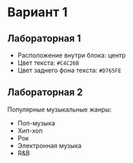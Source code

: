 # Вариант 1 

## Лабораторная 1 
- Расположение внутри блока: центр 
- Цвет текста: `#C4C26B` 
- Цвет заднего фона текста: `#D765FE` 

## Лабораторная 2 
Популярные музыкальные жанры:
- Поп-музыка
- Хип-хоп
- Рок
- Электронная музыка
- R&B